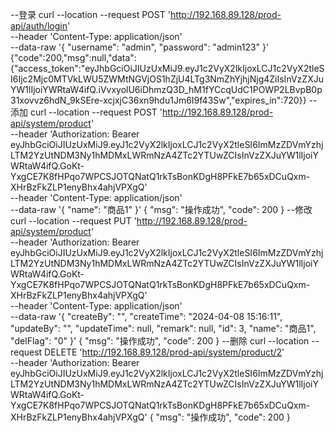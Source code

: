 --登录
curl --location --request POST 'http://192.168.89.128/prod-api/auth/login' \
--header 'Content-Type: application/json' \
--data-raw '{
"username": "admin",
"password": "admin123"
}'
{"code":200,"msg":null,"data":{"access_token":"eyJhbGciOiJIUzUxMiJ9.eyJ1c2VyX2lkIjoxLCJ1c2VyX2tleSI6Ijc2Mjc0MTVkLWU5ZWMtNGVjOS1hZjU4LTg3NmZhYjhjNjg4ZiIsInVzZXJuYW1lIjoiYWRtaW4ifQ.iVvxyolU6iDhmzQ3D_hM1fYCcqUdC1POWP2LBvpB0p31xovvz6hdN_9kSEre-xcjxjC36xn9hdu1Jm6I9f43Sw","expires_in":720}}
--添加
curl --location --request POST 'http://192.168.89.128/prod-api/system/product' \
--header 'Authorization: Bearer eyJhbGciOiJIUzUxMiJ9.eyJ1c2VyX2lkIjoxLCJ1c2VyX2tleSI6ImMzZDVmYzhjLTM2YzUtNDM3Ny1hMDMxLWRmNzA4ZTc2YTUwZCIsInVzZXJuYW1lIjoiYWRtaW4ifQ.GoKt-YxgCE7K8fHPqo7WPCSJOTQNatQ1rkTsBonKDgH8PFkE7b65xDCuQxm-XHrBzFkZLP1enyBhx4ahjVPXgQ' \
--header 'Content-Type: application/json' \
--data-raw '{
"name": "商品1"
}'
{
"msg": "操作成功",
"code": 200
}
--修改
curl --location --request PUT 'http://192.168.89.128/prod-api/system/product' \
--header 'Authorization: Bearer eyJhbGciOiJIUzUxMiJ9.eyJ1c2VyX2lkIjoxLCJ1c2VyX2tleSI6ImMzZDVmYzhjLTM2YzUtNDM3Ny1hMDMxLWRmNzA4ZTc2YTUwZCIsInVzZXJuYW1lIjoiYWRtaW4ifQ.GoKt-YxgCE7K8fHPqo7WPCSJOTQNatQ1rkTsBonKDgH8PFkE7b65xDCuQxm-XHrBzFkZLP1enyBhx4ahjVPXgQ' \
--header 'Content-Type: application/json' \
--data-raw '{
"createBy": "",
"createTime": "2024-04-08 15:16:11",
"updateBy": "",
"updateTime": null,
"remark": null,
"id": 3,
"name": "商品1",
"delFlag": "0"
}'
{
"msg": "操作成功",
"code": 200
}
--删除
curl --location --request DELETE 'http://192.168.89.128/prod-api/system/product/2' \
--header 'Authorization: Bearer eyJhbGciOiJIUzUxMiJ9.eyJ1c2VyX2lkIjoxLCJ1c2VyX2tleSI6ImMzZDVmYzhjLTM2YzUtNDM3Ny1hMDMxLWRmNzA4ZTc2YTUwZCIsInVzZXJuYW1lIjoiYWRtaW4ifQ.GoKt-YxgCE7K8fHPqo7WPCSJOTQNatQ1rkTsBonKDgH8PFkE7b65xDCuQxm-XHrBzFkZLP1enyBhx4ahjVPXgQ'
{
"msg": "操作成功",
"code": 200
}